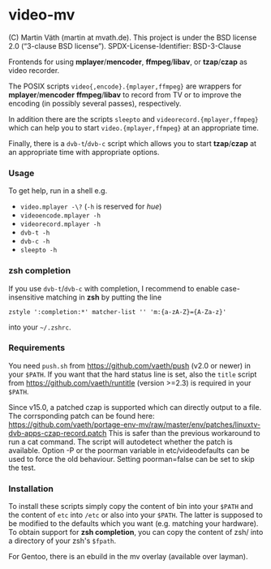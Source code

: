 # video-mv

(C) Martin Väth (martin at mvath.de).
This project is under the BSD license 2.0 (“3-clause BSD license”).
SPDX-License-Identifier: BSD-3-Clause

Frontends for using __mplayer__/__mencoder__, __ffmpeg__/__libav__, or
__tzap__/__czap__ as video recorder.

The POSIX scripts `video{,encode}.{mplayer,ffmpeg}` are wrappers for
__mplayer__/__mencoder__ __ffmpeg__/__libav__ to record from TV or
to improve the encoding (in possibly several passes), respectively.

In addition there are the scripts `sleepto` and `videorecord.{mplayer,ffmpeg}`
which can help you to start `video.{mplayer,ffmpeg}` at an appropriate time.

Finally, there is a `dvb-t`/`dvb-c` script which allows you to start
__tzap__/__czap__ at an appropriate time with appropriate options.

### Usage

To get help, run in a shell e.g.

-	`video.mplayer -\?` (`-h` is reserved for _hue_)
-	`videoencode.mplayer -h`
-	`videorecord.mplayer -h`
-	`dvb-t -h`
-	`dvb-c -h`
-	`sleepto -h`

### zsh completion

If you use `dvb-t`/`dvb-c` with completion,
I recommend to enable case-insensitive matching in __zsh__ by putting the line

`zstyle ':completion:*' matcher-list '' 'm:{a-zA-Z}={A-Za-z}'`

into your `~/.zshrc`.

### Requirements

You need `push.sh` from https://github.com/vaeth/push (v2.0 or newer)
in your `$PATH`.
If you want that the hard status line is set, also the `title` script from
https://github.com/vaeth/runtitle (version >=2.3) is required in your `$PATH`.

Since v15.0, a patched czap is supported which can directly output to a file.
The corrsponding patch can be found here:
https://github.com/vaeth/portage-env-mv/raw/master/env/patches/linuxtv-dvb-apps-czap-record.patch
This is safer than the previous workaround to run a cat command.
The script will autodetect whether the patch is available.
Option -P or the poorman variable in etc/videodefaults can be used to force
the old behaviour. Setting poorman=false can be set to skip the test.

### Installation

To install these scripts simply copy the content of bin into your `$PATH`
and the content of `etc` into `/etc` or also into your `$PATH`.
The latter is supposed to be modified to the defaults which you want
(e.g. matching your hardware).
To obtain support for __zsh completion__, you can copy the content of zsh/
into a directory of your zsh's `$fpath`.

For Gentoo, there is an ebuild in the mv overlay (available over layman).
